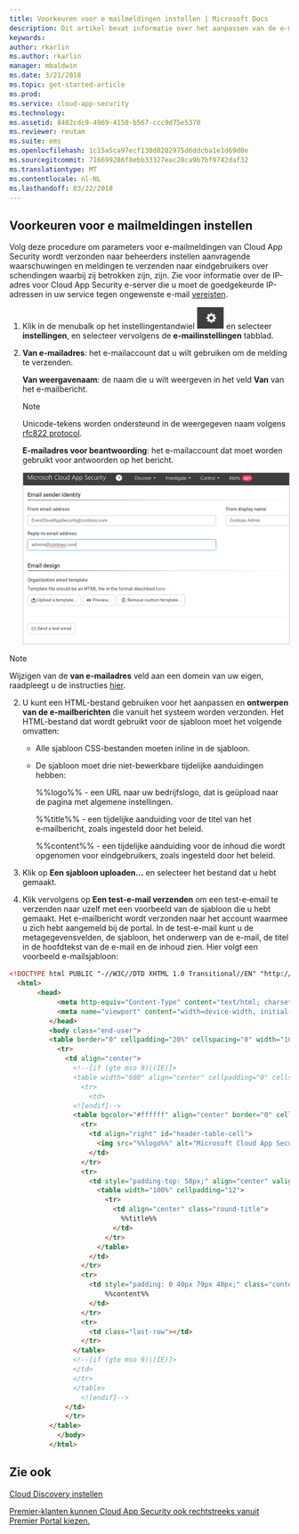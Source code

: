 ```yaml
---
title: Voorkeuren voor e mailmeldingen instellen | Microsoft Docs
description: Dit artikel bevat informatie over het aanpassen van de e-mailmeldingen die worden verzonden door Cloud App Security.
keywords: 
author: rkarlin
ms.author: rkarlin
manager: mbaldwin
ms.date: 3/21/2018
ms.topic: get-started-article
ms.prod: 
ms.service: cloud-app-security
ms.technology: 
ms.assetid: 8402cdc9-4969-4150-b567-ccc9d75e5370
ms.reviewer: reutam
ms.suite: ems
ms.openlocfilehash: 1c15a5ca97ecf130d8202975d6ddcba1e1d69d0e
ms.sourcegitcommit: 716699286f8ebb33327eac28ca9b7bf9742daf32
ms.translationtype: MT
ms.contentlocale: nl-NL
ms.lasthandoff: 03/22/2018
---
```

##  <a name="mailsettings"></a> Voorkeuren voor e mailmeldingen instellen  

Volg deze procedure om parameters voor e-mailmeldingen van Cloud App Security wordt verzonden naar beheerders instellen aanvragende waarschuwingen en meldingen te verzenden naar eindgebruikers over schendingen waarbij zij betrokken zijn, zijn. Zie voor informatie over de IP-adres voor Cloud App Security e-server die u moet de goedgekeurde IP-adressen in uw service tegen ongewenste e-mail [vereisten](network-requirements.md). 


1. Klik in de menubalk op het instellingentandwiel ![Instellingenpictogram](./media/settings-icon.png "Instellingenpictogram") en selecteer **instellingen**, en selecteer vervolgens de **e-mailinstellingen** tabblad.  

2. **Van e-mailadres**: het e-mailaccount dat u wilt gebruiken om de melding te verzenden.  
   
   **Van weergavenaam**: de naam die u wilt weergeven in het veld **Van** van het e-mailbericht.  
   > [!NOTE]
   > Unicode-tekens worden ondersteund in de weergegeven naam volgens [rfc822 protocol](http://www.rfc-editor.org/rfc/rfc822.txt).

   **E-mailadres voor beantwoording**: het e-mailaccount dat moet worden gebruikt voor antwoorden op het bericht.  
  
     ![e-mailinstellingen, configuratie](./media/mail-settings-config.png "e-mailinstellingen, configuratie")  

  >[!NOTE]
  >Wijzigen van de **van e-mailadres** veld aan een domein van uw eigen, raadpleegt u de instructies [hier](https://mandrill.zendesk.com/hc/articles/205582277-How-do-I-add-DNS-records-for-my-sending-domains-).
  
2.  U kunt een HTML-bestand gebruiken voor het aanpassen en **ontwerpen van de e-mailberichten** die vanuit het systeem worden verzonden. Het HTML-bestand dat wordt gebruikt voor de sjabloon moet het volgende omvatten:  
  
    -   Alle sjabloon CSS-bestanden moeten inline in de sjabloon.  
  
    -   De sjabloon moet drie niet-bewerkbare tijdelijke aanduidingen hebben:  
  
         %%logo%% - een URL naar uw bedrijfslogo, dat is geüpload naar de pagina met algemene instellingen.  
  
         %%title%% - een tijdelijke aanduiding voor de titel van het e‑mailbericht, zoals ingesteld door het beleid.  

         %%content%% - een tijdelijke aanduiding voor de inhoud die wordt opgenomen voor eindgebruikers, zoals ingesteld door het beleid.  
     
3.  Klik op **Een sjabloon uploaden...** en selecteer het bestand dat u hebt gemaakt. 

4. Klik vervolgens op **Een test-e-mail verzenden** om een test-e‑email te verzenden naar uzelf met een voorbeeld van de sjabloon die u hebt gemaakt. Het e-mailbericht wordt verzonden naar het account waarmee u zich hebt aangemeld bij de portal. In de test-e-mail kunt u de metagegevensvelden, de sjabloon, het onderwerp van de e-mail, de titel in de hoofdtekst van de e-mail en de inhoud zien.  Hier volgt een voorbeeld e-mailsjabloon: 



```html
<!DOCTYPE html PUBLIC "-//W3C//DTD XHTML 1.0 Transitional//EN" "http://www.w3.org/TR/xhtml1/DTD/xhtml1-transitional.dtd">
  <html>  
       <head>  
            <meta http-equiv="Content-Type" content="text/html; charset=UTF-8"/>  
            <meta name="viewport" content="width=device-width, initial-scale=1.0"/>  
          </head>  
          <body class="end-user">  
          <table border="0" cellpadding="20%" cellspacing="0" width="100%" id="background-table">  
            <tr>  
              <td align="center">  
                <!--[if (gte mso 9)|(IE)]>  
                <table width="600" align="center" cellpadding="0" cellspacing="0" border="0">  
                  <tr>  
                    <td>  
                <![endif]-->  
                <table bgcolor="#ffffff" align="center" border="0" cellpadding="0" cellspacing="0" style="padding-bottom: 40px;" id="container-table">  
                  <tr>  
                    <td align="right" id="header-table-cell">  
                      <img src="%%logo%%" alt="Microsoft Cloud App Security" id="org-logo" />  
                    </td>  
                  </tr>  
                  <tr>  
                    <td style="padding-top: 58px;" align="center" valign="top">  
                      <table width="100%" cellpadding="12">  
                        <tr>  
                          <td align="center" class="round-title">  
                            %%title%%  
                          </td>  
                        </tr>  
                      </table>  
                    </td>  
                  </tr>  
                  <tr>  
                    <td style="padding: 0 40px 79px 40px;" class="content-table-cell" align="left" valign="top">  
                        %%content%%  
                    </td>  
                  </tr>  
                  <tr>  
                    <td class="last-row"></td>  
                  </tr>  
                </table>  
                <!--[if (gte mso 9)|(IE)]>  
                </td>  
                </tr>  
                </table>  
                  <![endif]-->  
              </td>  
              </tr>  
          </table>  
            </body>  
          </html>  
   ```
  

  
  

  
    
## <a name="see-also"></a>Zie ook  
[Cloud Discovery instellen](set-up-cloud-discovery.md)   

[Premier-klanten kunnen Cloud App Security ook rechtstreeks vanuit Premier Portal kiezen.](https://premier.microsoft.com/)  
  
  